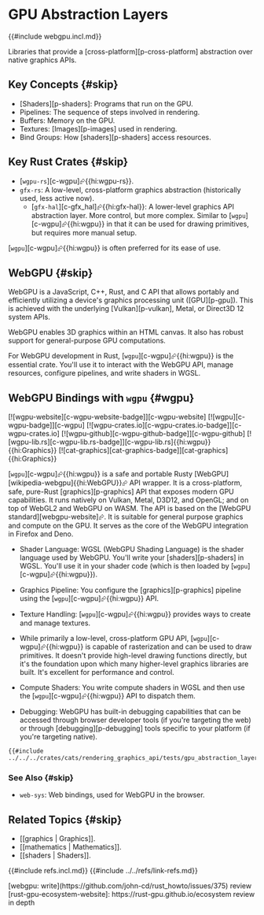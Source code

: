 # GPU Abstraction Layers

{{#include webgpu.incl.md}}

Libraries that provide a [cross-platform][p-cross-platform] abstraction over native graphics APIs.

## Key Concepts {#skip}

- [Shaders][p-shaders]: Programs that run on the GPU.
- Pipelines: The sequence of steps involved in rendering.
- Buffers: Memory on the GPU.
- Textures: [Images][p-images] used in rendering.
- Bind Groups: How [shaders][p-shaders] access resources.

## Key Rust Crates {#skip}

- [`wgpu-rs`][c-wgpu]⮳{{hi:wgpu-rs}}.
- `gfx-rs`: A low-level, cross-platform graphics abstraction (historically used, less active now).
  - [`gfx-hal`][c-gfx_hal]⮳{{hi:gfx-hal}}: A lower-level graphics API abstraction layer. More control, but more complex. Similar to [`wgpu`][c-wgpu]⮳{{hi:wgpu}} in that it can be used for drawing primitives, but requires more manual setup.

[`wgpu`][c-wgpu]⮳{{hi:wgpu}} is often preferred for its ease of use.

## WebGPU {#skip}

WebGPU is a JavaScript, C++, Rust, and C API that allows portably and efficiently utilizing a device's graphics processing unit ([GPU][p-gpu]). This is achieved with the underlying [Vulkan][p-vulkan], Metal, or Direct3D 12 system APIs.

WebGPU enables 3D graphics within an HTML canvas. It also has robust support for general-purpose GPU computations.

For WebGPU development in Rust, [`wgpu`][c-wgpu]⮳{{hi:wgpu}} is the essential crate. You'll use it to interact with the WebGPU API, manage resources, configure pipelines, and write shaders in WGSL.

## WebGPU Bindings with `wgpu` {#wgpu}

[![wgpu-website][c-wgpu-website-badge]][c-wgpu-website] [![wgpu][c-wgpu-badge]][c-wgpu] [![wgpu-crates.io][c-wgpu-crates.io-badge]][c-wgpu-crates.io] [![wgpu-github][c-wgpu-github-badge]][c-wgpu-github] [![wgpu-lib.rs][c-wgpu-lib.rs-badge]][c-wgpu-lib.rs]{{hi:wgpu}}{{hi:Graphics}} [![cat-graphics][cat-graphics-badge]][cat-graphics]{{hi:Graphics}}

[`wgpu`][c-wgpu]⮳{{hi:wgpu}} is a safe and portable Rusty [WebGPU][wikipedia-webgpu]{{hi:WebGPU}}⮳ API wrapper. It is a cross-platform, safe, pure-Rust [graphics][p-graphics] API that exposes modern GPU capabilities. It runs natively on Vulkan, Metal, D3D12, and OpenGL; and on top of WebGL2 and WebGPU on WASM. The API is based on the [WebGPU standard][webgpu-website]⮳. It is suitable for general purpose graphics and compute on the GPU. It serves as the core of the WebGPU integration in Firefox and Deno.

- Shader Language: WGSL (WebGPU Shading Language) is the shader language used by WebGPU. You'll write your [shaders][p-shaders] in WGSL. You'll use it in your shader code (which is then loaded by [`wgpu`][c-wgpu]⮳{{hi:wgpu}}).
- Graphics Pipeline: You configure the [graphics][p-graphics] pipeline using the [`wgpu`][c-wgpu]⮳{{hi:wgpu}} API.
- Texture Handling: [`wgpu`][c-wgpu]⮳{{hi:wgpu}} provides ways to create and manage textures.
- While primarily a low-level, cross-platform GPU API, [`wgpu`][c-wgpu]⮳{{hi:wgpu}} is capable of rasterization and can be used to draw primitives. It doesn't provide high-level drawing functions directly, but it's the foundation upon which many higher-level graphics libraries are built. It's excellent for performance and control.
- Compute Shaders: You write compute shaders in WGSL and then use the [`wgpu`][c-wgpu]⮳{{hi:wgpu}} API to dispatch them.

- Debugging: WebGPU has built-in debugging capabilities that can be accessed through browser developer tools (if you're targeting the web) or through [debugging][p-debugging] tools specific to your platform (if you're targeting native).

```rust,editable
{{#include ../../../crates/cats/rendering_graphics_api/tests/gpu_abstraction_layers/wgpu.rs:example}}
```

### See Also {#skip}

- `web-sys`: Web bindings, used for WebGPU in the browser.

## Related Topics {#skip}

- [[graphics | Graphics]].
- [[mathematics | Mathematics]].
- [[shaders | Shaders]].

{{#include refs.incl.md}}
{{#include ../../refs/link-refs.md}}

<div class="hidden">
[webgpu: write](https://github.com/john-cd/rust_howto/issues/375)
review [rust-gpu-ecosystem-website]: https://rust-gpu.github.io/ecosystem
review in depth
</div>
